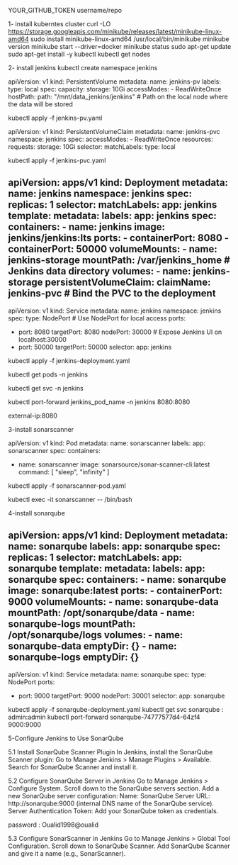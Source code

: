 YOUR_GITHUB_TOKEN
username/repo

1- install kuberntes cluster
curl -LO https://storage.googleapis.com/minikube/releases/latest/minikube-linux-amd64
sudo install minikube-linux-amd64 /usr/local/bin/minikube
minikube version
minikube start --driver=docker
minikube status
sudo apt-get update
sudo apt-get install -y kubectl
kubectl get nodes

2- install jenkins
kubectl create namespace jenkins

apiVersion: v1
kind: PersistentVolume
metadata:
  name: jenkins-pv
  labels:
    type: local
spec:
  capacity:
    storage: 10Gi
  accessModes:
    - ReadWriteOnce
  hostPath:
    path: "/mnt/data_jenkins/jenkins"  # Path on the local node where the data will be stored

kubectl apply -f jenkins-pv.yaml 

apiVersion: v1
kind: PersistentVolumeClaim
metadata:
  name: jenkins-pvc
  namespace: jenkins
spec:
  accessModes:
    - ReadWriteOnce
  resources:
    requests:
      storage: 10Gi
  selector:
    matchLabels:
      type: local

kubectl apply -f jenkins-pvc.yaml 

apiVersion: apps/v1
kind: Deployment
metadata:
  name: jenkins
  namespace: jenkins
spec:
  replicas: 1
  selector:
    matchLabels:
      app: jenkins
  template:
    metadata:
      labels:
        app: jenkins
    spec:
      containers:
      - name: jenkins
        image: jenkins/jenkins:lts
        ports:
        - containerPort: 8080
        - containerPort: 50000
        volumeMounts:
        - name: jenkins-storage
          mountPath: /var/jenkins_home  # Jenkins data directory
      volumes:
      - name: jenkins-storage
        persistentVolumeClaim:
          claimName: jenkins-pvc  # Bind the PVC to the deployment
---
apiVersion: v1
kind: Service
metadata:
  name: jenkins
  namespace: jenkins
spec:
  type: NodePort  # Use NodePort for local access
  ports:
  - port: 8080
    targetPort: 8080
    nodePort: 30000  # Expose Jenkins UI on localhost:30000
  - port: 50000
    targetPort: 50000
  selector:
    app: jenkins

kubectl apply -f jenkins-deployment.yaml

kubectl get pods -n jenkins

kubectl get svc -n jenkins

kubectl port-forward jenkins_pod_name -n jenkins 8080:8080

external-ip:8080

3-install sonarscanner

apiVersion: v1
kind: Pod
metadata:
  name: sonarscanner
  labels:
    app: sonarscanner
spec:
  containers:
  - name: sonarscanner
    image: sonarsource/sonar-scanner-cli:latest
    command: [ "sleep", "infinity" ]

kubectl apply -f sonarscanner-pod.yaml


kubectl exec -it sonarscanner -- /bin/bash






4-install sonarqube

apiVersion: apps/v1
kind: Deployment
metadata:
  name: sonarqube
  labels:
    app: sonarqube
spec:
  replicas: 1
  selector:
    matchLabels:
      app: sonarqube
  template:
    metadata:
      labels:
        app: sonarqube
    spec:
      containers:
      - name: sonarqube
        image: sonarqube:latest
        ports:
        - containerPort: 9000
        volumeMounts:
        - name: sonarqube-data
          mountPath: /opt/sonarqube/data
        - name: sonarqube-logs
          mountPath: /opt/sonarqube/logs
      volumes:
      - name: sonarqube-data
        emptyDir: {}
      - name: sonarqube-logs
        emptyDir: {}
---
apiVersion: v1
kind: Service
metadata:
  name: sonarqube
spec:
  type: NodePort
  ports:
  - port: 9000
    targetPort: 9000
    nodePort: 30001
  selector:
    app: sonarqube


kubectl apply -f sonarqube-deployment.yaml
kubectl get svc sonarqube : admin:admin
kubectl port-forward sonarqube-74777577d4-64zf4 9000:9000

5-Configure Jenkins to Use SonarQube

5.1 Install SonarQube Scanner Plugin
In Jenkins, install the SonarQube Scanner plugin:
Go to Manage Jenkins > Manage Plugins > Available.
Search for SonarQube Scanner and install it.

5.2 Configure SonarQube Server in Jenkins
Go to Manage Jenkins > Configure System.
Scroll down to the SonarQube servers section.
Add a new SonarQube server configuration:
Name: SonarQube
Server URL: http://sonarqube:9000 (internal DNS name of the SonarQube service).
Server Authentication Token: Add your SonarQube token as credentials.

password : Oualid1998@oualid

5.3 Configure SonarScanner in Jenkins
Go to Manage Jenkins > Global Tool Configuration.
Scroll down to SonarQube Scanner.
Add SonarQube Scanner and give it a name (e.g., SonarScanner).

